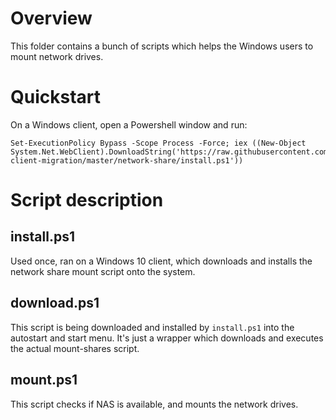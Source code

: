 # Overview

This folder contains a bunch of scripts which helps the Windows users to mount network drives.

# Quickstart

On a Windows client, open a Powershell window and run:

    Set-ExecutionPolicy Bypass -Scope Process -Force; iex ((New-Object System.Net.WebClient).DownloadString('https://raw.githubusercontent.com/mimacom/azure-client-migration/master/network-share/install.ps1'))

# Script description

## install.ps1

Used once, ran on a Windows 10 client, which downloads and installs the network share mount script onto the system.

## download.ps1

This script is being downloaded and installed by `install.ps1` into the autostart and start menu. It's just a wrapper which downloads and executes the actual mount-shares script.

## mount.ps1

This script checks if NAS is available, and mounts the network drives.